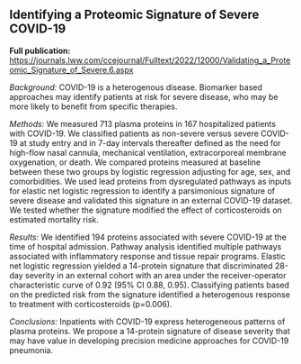## Identifying a Proteomic Signature of Severe COVID-19

**Full publication:** https://journals.lww.com/ccejournal/Fulltext/2022/12000/Validating_a_Proteomic_Signature_of_Severe.6.aspx

*Background:* COVID-19 is a heterogenous disease. Biomarker based approaches may identify patients at risk for severe disease, who may be more likely to benefit from specific therapies.

*Methods:* We measured 713 plasma proteins in 167 hospitalized patients with COVID-19. We classified patients as non-severe versus severe COVID-19 at study entry and in 7-day intervals thereafter defined as the need for high-flow nasal cannula, mechanical ventilation, extracorporeal membrane oxygenation, or death. We compared proteins measured at baseline between these two groups by logistic regression adjusting for age, sex, and comorbidities. We used lead proteins from dysregulated pathways as inputs for elastic net logistic regression to identify a parsimonious signature of severe disease and validated this signature in an external COVID-19 dataset. We tested whether the signature modified the effect of corticosteroids on estimated mortality risk. 

*Results:* We identified 194 proteins associated with severe COVID-19 at the time of hospital admission. Pathway analysis identified multiple pathways associated with inflammatory response and tissue repair programs. Elastic net logistic regression yielded a 14-protein signature that discriminated 28-day severity in an external cohort with an area under the receiver-operator characteristic curve of 0.92 (95% CI 0.88, 0.95). Classifying patients based on the predicted risk from the signature identified a heterogenous response to treatment with corticosteroids (p=0.006).

*Conclusions:* Inpatients with COVID-19 express heterogeneous patterns of plasma proteins. We propose a 14-protein signature of disease severity that may have value in developing precision medicine approaches for COVID-19 pneumonia.

